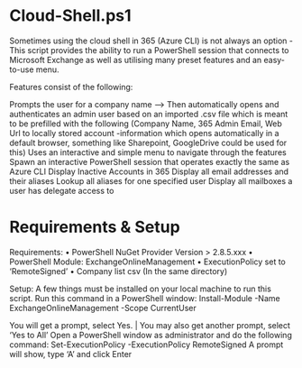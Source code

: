 # Cloud-Shell.ps1

Sometimes using the cloud shell in 365 (Azure CLI) is not always an option - This script provides the ability to run a PowerShell session that connects to Microsoft Exchange as well as utilising many preset features and an easy-to-use menu.

Features consist of the following:

Prompts the user for a company name --> Then automatically opens and authenticates an admin user based on an imported .csv file which is meant to be prefilled with the following (Company Name, 365 Admin Email, Web Url to locally stored account -information which opens automatically in a default browser, something like Sharepoint, GoogleDrive could be used for this)
Uses an interactive and simple menu to navigate through the features
Spawn an interactive PowerShell session that operates exactly the same as Azure CLI
Display Inactive Accounts in 365
Display all email addresses and their aliases
Lookup all aliases for one specified user
Display all mailboxes a user has delegate access to

# Requirements & Setup

Requirements:
•	PowerShell NuGet Provider Version > 2.8.5.xxx 
•	PowerShell Module: ExchangeOnlineManagement
•	ExecutionPolicy set to ‘RemoteSigned’
•	Company list csv (In the same directory)

Setup:
A few things must be installed on your local machine to run this script. 
Run this command in a PowerShell window: 
Install-Module -Name ExchangeOnlineManagement -Scope CurrentUser

You will get a prompt, select Yes. | You may also get another prompt, select ‘Yes to All’
Open a PowerShell window as administrator and do the following command: 
Set-ExecutionPolicy -ExecutionPolicy RemoteSigned
A prompt will show, type ‘A’ and click Enter

